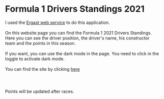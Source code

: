 # Formula 1 Drivers Standings 2021

I used the [Ergast web service](http://ergast.com/mrd/) to do this application.
<br>
<br>
On this website page you can find the Formula 1 2021 Drivers Standings. Here you can see the driver position, the driver's name, his constructor team and the points in this season.
<br>
<br>
If you want, you can use the dark mode in the page. You need to click in the toggle to activate dark mode.
<br>
<br>
You can find the site by clicking <a href="https://formula1driverstandings.netlify.app">here</a>
#
<br>
Points will be updated after races.
